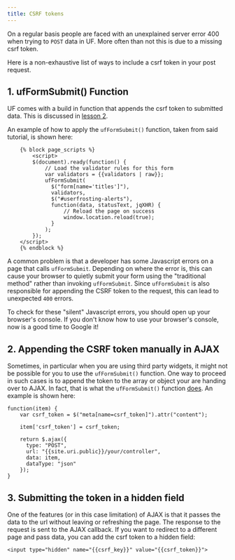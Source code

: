 ```yaml
---
title: CSRF tokens
---
```


On a regular basis people are faced with an unexplained server error 400 when trying to `POST` data in UF. More often than not this is due to a missing csrf token.

Here is a non-exhaustive list of ways to include a csrf token in your post request.

## 1. ufFormSubmit() Function

UF comes with a build in function that appends the csrf token to submitted data. This is discussed in [lesson 2](/0.3.1/tutorials/lesson-2-process-form/).

An example of how to apply the `ufFormSubmit()` function, taken from said tutorial, is shown here:

```
    {% block page_scripts %}
        <script>
        $(document).ready(function() { 
            // Load the validator rules for this form
            var validators = {{validators | raw}};
            ufFormSubmit(
              $("form[name='titles']"),
              validators,
              $("#userfrosting-alerts"),
              function(data, statusText, jqXHR) {
                  // Reload the page on success
                  window.location.reload(true);   
              }
            );
        });
    </script>
    {% endblock %}
```

A common problem is that a developer has some Javascript errors on a page that calls `ufFormSubmit`.  Depending on where the error is, this can cause your browser to quietly submit your form using the "traditional method" rather than invoking `ufFormSubmit`.  Since `ufFormSubmit` is also responsible for appending the CSRF token to the request, this can lead to unexpected `400` errors.

To check for these "silent" Javascript errors, you should open up your browser's console.  If you don't know how to use your browser's console, now is a good time to Google it!

## 2. Appending the CSRF token manually in AJAX

Sometimes, in particular when you are using third party widgets, it might not be possible for you to use the `ufFormSubmit()` function. One way to proceed in such cases is to append the token to the array or object your are handing over to AJAX. In fact, that is what the `ufFormSubmit()` function [does](https://github.com/userfrosting/UserFrosting/blob/3.1/public/js/userfrosting.js#L106-L115). An example is shown here:
```
function(item) {
    var csrf_token = $("meta[name=csrf_token]").attr("content");

    item['csrf_token'] = csrf_token;

    return $.ajax({
      type: "POST",
      url: "{{site.uri.public}}/your/controller",
      data: item,
      dataType: "json" 
    });                    
}
```

## 3. Submitting the token in a hidden field

One of the features (or in this case limitation) of AJAX is that it passes the data to the url without leaving or refreshing the page. The response to the request is sent to the AJAX callback. If you want to redirect to a different page and pass data, you can add the csrf token to a hidden field:

```
<input type="hidden" name="{{csrf_key}}" value="{{csrf_token}}">
```
